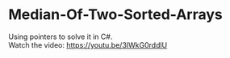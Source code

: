 # Median-Of-Two-Sorted-Arrays
Using pointers to solve it in C#.<br />
Watch the video: https://youtu.be/3IWkG0rddlU<br />
